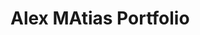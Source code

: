
# Alex MAtias Portfolio

<div align="center">
<a href="https:alexmatias.netlify.app">
<img src="">
</a>
<p></p>
</div>

<div align="center">



</div>
